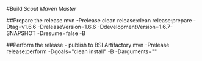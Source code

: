 #Build *Scout Maven Master*

##Prepare the release
  mvn -Prelease clean release:clean release:prepare -Dtag=v1.6.6 -DreleaseVersion=1.6.6 -DdevelopmentVersion=1.6.7-SNAPSHOT -Dresume=false -B

##Perform the release - publish to BSI Artifactory
  mvn -Prelease release:perform -Dgoals="clean install" -B -Darguments=""
